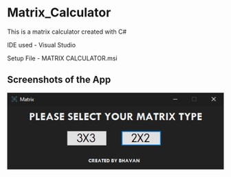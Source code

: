 # Matrix_Calculator
This is a matrix calculator created with C#


IDE used - Visual Studio

Setup File - MATRIX CALCULATOR.msi


## Screenshots of the App
![](/images/M1.PNG)
